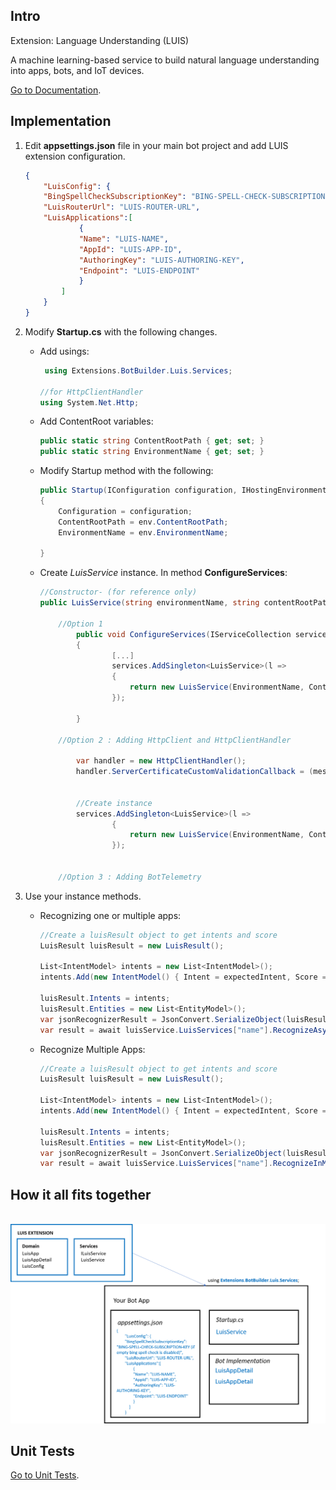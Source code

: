 ## Intro

Extension: Language Understanding (LUIS)

A machine learning-based service to build natural language 
understanding into apps, bots, and IoT devices.

<a href="https://azure.microsoft.com/en-us/services/cognitive-services/language-understanding-intelligent-service" target="_blank">Go to Documentation</a>.

## Implementation

1. Edit __appsettings.json__ file in your main bot project and add LUIS extension configuration.

    ```json 
    {
        "LuisConfig": {
        "BingSpellCheckSubscriptionKey": "BING-SPELL-CHECK-SUBSCRIPTION-KEY (if empty bing spell check is disabled)",
        "LuisRouterUrl": "LUIS-ROUTER-URL",
        "LuisApplications":[
                {
                "Name": "LUIS-NAME",
                "AppId": "LUIS-APP-ID",
                "AuthoringKey": "LUIS-AUTHORING-KEY",
                "Endpoint": "LUIS-ENDPOINT"
                }
            ]
        }
    }
    ```

2. Modify __Startup.cs__ with the following changes.

    - Add usings:
        ```csharp
         using Extensions.BotBuilder.Luis.Services;
         
        //for HttpClientHandler
        using System.Net.Http;
        ```
    - Add ContentRoot variables:
         ```csharp
        public static string ContentRootPath { get; set; }  
        public static string EnvironmentName { get; set; }
      
        ```
    -  Modify Startup method with the following:
        ```csharp
        public Startup(IConfiguration configuration, IHostingEnvironment env)
        {
            Configuration = configuration;
            ContentRootPath = env.ContentRootPath;
            EnvironmentName = env.EnvironmentName;

        }
        ```
    - Create *LuisService* instance. In method __ConfigureServices__:
        ```csharp 
        //Constructor- (for reference only)
        public LuisService(string environmentName, string contentRootPath, IBotTelemetryClient botTelemetryClient = null, HttpClientHandler httpClientHandler = null)

            //Option 1 
                public void ConfigureServices(IServiceCollection services)
                { 
                        [...]
                        services.AddSingleton<LuisService>(l =>
                        {
                            return new LuisService(EnvironmentName, ContentRootPath);
                        });

                }
            
            //Option 2 : Adding HttpClient and HttpClientHandler          
            
                var handler = new HttpClientHandler();
                handler.ServerCertificateCustomValidationCallback = (message, cert, chain, errors) => true;
               

                //Create instance
                services.AddSingleton<LuisService>(l =>
                        {
                            return new LuisService(EnvironmentName, ContentRootPath, null, handler);
                        });
            
            
            //Option 3 : Adding BotTelemetry            
        ```
3. Use your instance methods.

    - Recognizing one or multiple apps:
        ```csharp
        //Create a luisResult object to get intents and score
        LuisResult luisResult = new LuisResult();

        List<IntentModel> intents = new List<IntentModel>();
        intents.Add(new IntentModel() { Intent = expectedIntent, Score = 100 });

        luisResult.Intents = intents;
        luisResult.Entities = new List<EntityModel>();
        var jsonRecognizerResult = JsonConvert.SerializeObject(luisResult);
        var result = await luisService.LuisServices["name"].RecognizeAsync(step.Context, new CancellationToken());
        ```

    -  Recognize Multiple Apps:
        ```csharp
        //Create a luisResult object to get intents and score
        LuisResult luisResult = new LuisResult();

        List<IntentModel> intents = new List<IntentModel>();
        intents.Add(new IntentModel() { Intent = expectedIntent, Score = 100 });

        luisResult.Intents = intents;
        luisResult.Entities = new List<EntityModel>();
        var jsonRecognizerResult = JsonConvert.SerializeObject(luisResult);
        var result = await luisService.LuisServices["name"].RecognizeInMultipleAppsAsync(step.Context, new CancellationToken());                       
        ```

## How it all fits together

<br />
<div style="text-align:center">
    <img src="../../resources/images/luis-architecture.png" width="600" />
</div>

## Unit Tests 

<a href="https://github.com/robece/bot-extensions/blob/master/source/Extensions.Tests/LuisServiceTest.cs" target="_blank">Go to Unit Tests</a>.